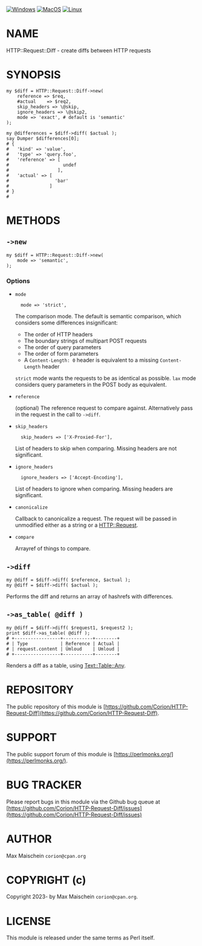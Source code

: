 
[![Windows](https://github.com/Corion/HTTP-Request-Diff/workflows/windows/badge.svg)](https://github.com/Corion/HTTP-Request-Diff/actions?query=workflow%3Awindows)
[![MacOS](https://github.com/Corion/HTTP-Request-Diff/workflows/macos/badge.svg)](https://github.com/Corion/HTTP-Request-Diff/actions?query=workflow%3Amacos)
[![Linux](https://github.com/Corion/HTTP-Request-Diff/workflows/linux/badge.svg)](https://github.com/Corion/HTTP-Request-Diff/actions?query=workflow%3Alinux)

# NAME

HTTP::Request::Diff - create diffs between HTTP requests

# SYNOPSIS

    my $diff = HTTP::Request::Diff->new(
        reference => $req,
        #actual    => $req2,
        skip_headers => \@skip,
        ignore_headers => \@skip2,
        mode => 'exact', # default is 'semantic'
    );

    my @differences = $diff->diff( $actual );
    say Dumper $differences[0];
    # {
    #   'kind' => 'value',
    #   'type' => 'query.foo',
    #   'reference' => [
    #                    undef
    #                  ],
    #   'actual' => [
    #                 'bar'
    #               ]
    # }
    #

# METHODS

## `->new`

    my $diff = HTTP::Request::Diff->new(
        mode => 'semantic',
    );

### Options

- `mode`

        mode => 'strict',

    The comparison mode. The default is semantic comparison, which considers some
    differences insignificant:

    - The order of HTTP headers
    - The boundary strings of multipart POST requests
    - The order of query parameters
    - The order of form parameters
    - A `Content-Length: 0` header is equivalent to a missing `Content-Length` header

    `strict` mode wants the requests to be as identical as possible.
    `lax` mode considers query parameters in the POST body as equivalent.

- `reference`

    (optional) The reference request to compare against. Alternatively pass in
    the request in the call to `->diff`.

- `skip_headers`

        skip_headers => ['X-Proxied-For'],

    List of headers to skip when comparing. Missing headers are not significant.

- `ignore_headers`

        ignore_headers => ['Accept-Encoding'],

    List of headers to ignore when comparing. Missing headers are significant.

- `canonicalize`

    Callback to canonicalize a request. The request will be passed in unmodified
    either as a string or a [HTTP::Request](https://metacpan.org/pod/HTTP%3A%3ARequest).

- `compare`

    Arrayref of things to compare.

## `->diff`

    my @diff = $diff->diff( $reference, $actual );
    my @diff = $diff->diff( $actual );

Performs the diff and returns an array of hashrefs with differences.

## `->as_table( @diff )`

    my @diff = $diff->diff( $request1, $request2 );
    print $diff->as_table( @diff );
    # +-----------------+-----------+--------+
    # | Type            | Reference | Actual |
    # | request.content | Ümloud    | Umloud |
    # +-----------------+-----------+--------+

Renders a diff as a table, using [Text::Table::Any](https://metacpan.org/pod/Text%3A%3ATable%3A%3AAny).

# REPOSITORY

The public repository of this module is
[https://github.com/Corion/HTTP-Request-Diff](https://github.com/Corion/HTTP-Request-Diff).

# SUPPORT

The public support forum of this module is [https://perlmonks.org/](https://perlmonks.org/).

# BUG TRACKER

Please report bugs in this module via the Github bug queue at
[https://github.com/Corion/HTTP-Request-Diff/issues](https://github.com/Corion/HTTP-Request-Diff/issues)

# AUTHOR

Max Maischein `corion@cpan.org`

# COPYRIGHT (c)

Copyright 2023- by Max Maischein `corion@cpan.org`.

# LICENSE

This module is released under the same terms as Perl itself.
